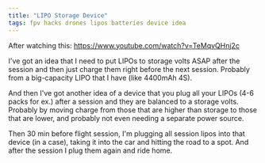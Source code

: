 ```yaml
---
title: "LIPO Storage Device"
tags: fpv hacks drones lipos batteries device idea
---
```


After watching this: https://www.youtube.com/watch?v=TeMqvQHnj2c

I've got an idea that I need to put LIPOs to storage volts ASAP after the session and then just charge them right before
the next session. Probably from a big-capacity LIPO that I have (like 4400mAh 4S).

And then I've got another idea of a device that you plug all your LIPOs (4-6 packs for ex.) after a session and they are
balanced to a storage volts. Probably by moving charge from those that are higher than storage to those that are lower,
and probably not even needing a separate power source.

Then 30 min before flight session, I'm plugging all session lipos into that device (in a case), taking it into the car
and hitting the road to a spot. And after the session I plug them again and ride home.
